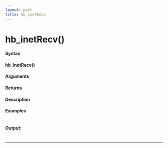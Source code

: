 ```yaml
---
layout: post
title: hb_inetRecv
---
```


# hb_inetRecv()


#### Syntax

#### hb_inetRecv()

#### Arguments

#### Returns

#### Description

#### Examples

```

```

##### Output:

```

```

---